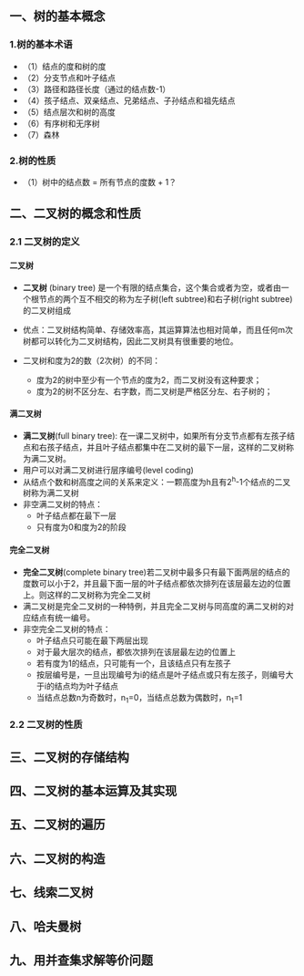 ## 一、树的基本概念

### 1.树的基本术语
- （1）结点的度和树的度
- （2）分支节点和叶子结点
- （3）路径和路径长度（通过的结点数-1）
- （4）孩子结点、双亲结点、兄弟结点、子孙结点和祖先结点
- （5）结点层次和树的高度
- （6）有序树和无序树
- （7）森林

### 2.树的性质
- （1）树中的结点数 = 所有节点的度数 + 1？



## 二、二叉树的概念和性质

### 2.1 二叉树的定义

#### 二叉树
- **二叉树** (binary tree) 是一个有限的结点集合，这个集合或者为空，或者由一个根节点的两个互不相交的称为左子树(left subtree)和右子树(right subtree)的二叉树组成

- 优点：二叉树结构简单、存储效率高，其运算算法也相对简单，而且任何m次树都可以转化为二叉树结构，因此二叉树具有很重要的地位。

- 二叉树和度为2的数（2次树）的不同：
    - 度为2的树中至少有一个节点的度为2，而二叉树没有这种要求；
    - 度为2的树不区分左、右字数，而二叉树是严格区分左、右子树的；

#### 满二叉树
- **满二叉树**(full binary tree): 在一课二叉树中，如果所有分支节点都有左孩子结点和右孩子结点，并且叶子结点都集中在二叉树的最下一层，这样的二叉树称为满二叉树。
- 用户可以对满二叉树进行层序编号(level coding)
- 从结点个数和树高度之间的关系来定义：一颗高度为h且有2<sup>h</sup>-1个结点的二叉树称为满二叉树
- 非空满二叉树的特点：
    - 叶子结点都在最下一层
    - 只有度为0和度为2的阶段

#### 完全二叉树
- **完全二叉树**(complete binary tree)若二叉树中最多只有最下面两层的结点的度数可以小于2，并且最下面一层的叶子结点都依次排列在该层最左边的位置上。则这样的二叉树称为完全二叉树
- 满二叉树是完全二叉树的一种特例，并且完全二叉树与同高度的满二叉树的对应结点有统一编号。
- 非空完全二叉树的特点：
    - 叶子结点只可能在最下两层出现
    - 对于最大层次的结点，都依次排列在该层最左边的位置上
    - 若有度为1的结点，只可能有一个，且该结点只有左孩子
    - 按层编号是，一旦出现编号为i的结点是叶子结点或只有左孩子，则编号大于i的结点均为叶子结点
    - 当结点总数n为奇数时，n<sub>1</sub>=0，当结点总数为偶数时，n<sub>1</sub>=1



### 2.2 二叉树的性质


## 三、二叉树的存储结构

## 四、二叉树的基本运算及其实现

## 五、二叉树的遍历

## 六、二叉树的构造

## 七、线索二叉树

## 八、哈夫曼树

## 九、用并查集求解等价问题
